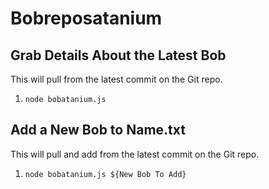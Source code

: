 # Bobreposatanium

## Grab Details About the Latest Bob

This will pull from the latest commit on the Git repo.

1. `node bobatanium.js`

## Add a New Bob to Name.txt

This will pull and add from the latest commit on the Git repo.

1. `node bobatanium.js ${New Bob To Add}`